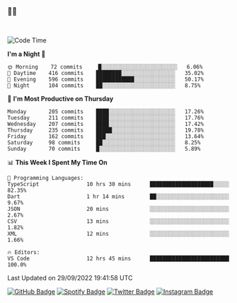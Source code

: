 ### 🤙🍺

<!-- <a href="https://github-readme-stats.vercel.app/api?username=hzak2xx&count_private=true&show_icons=true&theme=dracula">
  <img align="center" src="https://github-readme-stats.vercel.app/api?username=hzak2xx&count_private=true&show_icons=true&theme=dracula" />
</a>
</br> -->
</br>

<!--START_SECTION:waka-->
![Code Time](http://img.shields.io/badge/Code%20Time-1%2C896%20hrs%2049%20mins-blue)

**I'm a Night 🦉** 

```text
🌞 Morning    72 commits     █░░░░░░░░░░░░░░░░░░░░░░░░   6.06% 
🌆 Daytime    416 commits    ████████░░░░░░░░░░░░░░░░░   35.02% 
🌃 Evening    596 commits    ████████████░░░░░░░░░░░░░   50.17% 
🌙 Night      104 commits    ██░░░░░░░░░░░░░░░░░░░░░░░   8.75%

```
📅 **I'm Most Productive on Thursday** 

```text
Monday       205 commits    ████░░░░░░░░░░░░░░░░░░░░░   17.26% 
Tuesday      211 commits    ████░░░░░░░░░░░░░░░░░░░░░   17.76% 
Wednesday    207 commits    ████░░░░░░░░░░░░░░░░░░░░░   17.42% 
Thursday     235 commits    █████░░░░░░░░░░░░░░░░░░░░   19.78% 
Friday       162 commits    ███░░░░░░░░░░░░░░░░░░░░░░   13.64% 
Saturday     98 commits     ██░░░░░░░░░░░░░░░░░░░░░░░   8.25% 
Sunday       70 commits     █░░░░░░░░░░░░░░░░░░░░░░░░   5.89%

```


📊 **This Week I Spent My Time On** 

```text
💬 Programming Languages: 
TypeScript               10 hrs 30 mins      ████████████████████░░░░░   82.35% 
Dart                     1 hr 14 mins        ██░░░░░░░░░░░░░░░░░░░░░░░   9.67% 
JSON                     20 mins             ░░░░░░░░░░░░░░░░░░░░░░░░░   2.67% 
CSV                      13 mins             ░░░░░░░░░░░░░░░░░░░░░░░░░   1.82% 
XML                      12 mins             ░░░░░░░░░░░░░░░░░░░░░░░░░   1.66%

🔥 Editors: 
VS Code                  12 hrs 45 mins      █████████████████████████   100.0%

```


 Last Updated on 29/09/2022 19:41:58 UTC
<!--END_SECTION:waka-->

[![GitHub Badge](https://img.shields.io/badge/GitHub-100000?style=for-the-badge&logo=github&logoColor=white)](https://github.com/hzak2xx)
[![Spotify Badge](https://img.shields.io/badge/Spotify-1ED760?&style=for-the-badge&logo=spotify&logoColor=white)](https://open.spotify.com/user/uf90s6sbbh75a1mt44clkhkvf)
[![Twitter Badge](https://img.shields.io/badge/Twitter-1DA1F2?style=for-the-badge&logo=twitter&logoColor=white)](https://twitter.com/hzak2xx)
[![Instagram Badge](https://img.shields.io/badge/Instagram-E4405F?style=for-the-badge&logo=instagram&logoColor=white)](https://www.instagram.com/hzak2xx/)

